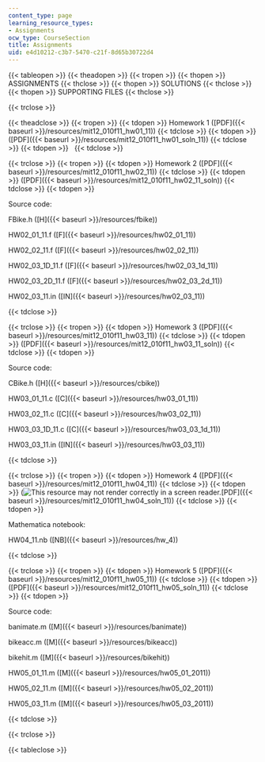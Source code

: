 ```yaml
---
content_type: page
learning_resource_types:
- Assignments
ocw_type: CourseSection
title: Assignments
uid: e4d10212-c3b7-5470-c21f-8d65b30722d4
---
```


{{< tableopen >}}
{{< theadopen >}}
{{< tropen >}}
{{< thopen >}}
ASSIGNMENTS
{{< thclose >}}
{{< thopen >}}
SOLUTIONS
{{< thclose >}}
{{< thopen >}}
SUPPORTING FILES
{{< thclose >}}

{{< trclose >}}

{{< theadclose >}}
{{< tropen >}}
{{< tdopen >}}
Homework 1 ([PDF]({{< baseurl >}}/resources/mit12_010f11_hw01_11))
{{< tdclose >}}
{{< tdopen >}}
([PDF]({{< baseurl >}}/resources/mit12_010f11_hw01_soln_11))
{{< tdclose >}}
{{< tdopen >}}
 
{{< tdclose >}}

{{< trclose >}}
{{< tropen >}}
{{< tdopen >}}
Homework 2 ([PDF]({{< baseurl >}}/resources/mit12_010f11_hw02_11))
{{< tdclose >}}
{{< tdopen >}}
([PDF]({{< baseurl >}}/resources/mit12_010f11_hw02_11_soln))
{{< tdclose >}}
{{< tdopen >}}


Source code:

FBike.h ([H]({{< baseurl >}}/resources/fbike))

HW02\_01\_11.f ([F]({{< baseurl >}}/resources/hw02_01_11))

HW02\_02\_11.f ([F]({{< baseurl >}}/resources/hw02_02_11))

HW02\_03\_1D\_11.f ([F]({{< baseurl >}}/resources/hw02_03_1d_11))

HW02\_03\_2D\_11.f ([F]({{< baseurl >}}/resources/hw02_03_2d_11))

HW02\_03\_11.in ([IN]({{< baseurl >}}/resources/hw02_03_11))


{{< tdclose >}}

{{< trclose >}}
{{< tropen >}}
{{< tdopen >}}
Homework 3 ([PDF]({{< baseurl >}}/resources/mit12_010f11_hw03_11))
{{< tdclose >}}
{{< tdopen >}}
([PDF]({{< baseurl >}}/resources/mit12_010f11_hw03_11_soln))
{{< tdclose >}}
{{< tdopen >}}


Source code:

CBike.h ([H]({{< baseurl >}}/resources/cbike))

HW03\_01\_11.c ([C]({{< baseurl >}}/resources/hw03_01_11))

HW03\_02\_11.c ([C]({{< baseurl >}}/resources/hw03_02_11))

HW03\_03\_1D\_11.c ([C]({{< baseurl >}}/resources/hw03_03_1d_11))

HW03\_03\_11.in ([IN]({{< baseurl >}}/resources/hw03_03_11))


{{< tdclose >}}

{{< trclose >}}
{{< tropen >}}
{{< tdopen >}}
Homework 4 ([PDF]({{< baseurl >}}/resources/mit12_010f11_hw04_11))
{{< tdclose >}}
{{< tdopen >}}
(![This resource may not render correctly in a screen reader.](/images/inacessible.gif)[PDF]({{< baseurl >}}/resources/mit12_010f11_hw04_soln_11))
{{< tdclose >}}
{{< tdopen >}}


Mathematica notebook:

HW04\_11.nb ([NB]({{< baseurl >}}/resources/hw_4))


{{< tdclose >}}

{{< trclose >}}
{{< tropen >}}
{{< tdopen >}}
Homework 5 ([PDF]({{< baseurl >}}/resources/mit12_010f11_hw05_11))
{{< tdclose >}}
{{< tdopen >}}
([PDF]({{< baseurl >}}/resources/mit12_010f11_hw05_soln_11))
{{< tdclose >}}
{{< tdopen >}}


Source code:

banimate.m ([M]({{< baseurl >}}/resources/banimate))

bikeacc.m ([M]({{< baseurl >}}/resources/bikeacc))

bikehit.m ([M]({{< baseurl >}}/resources/bikehit))

HW05\_01\_11.m ([M]({{< baseurl >}}/resources/hw05_01_2011))

HW05\_02\_11.m ([M]({{< baseurl >}}/resources/hw05_02_2011))

HW05\_03\_11.m ([M]({{< baseurl >}}/resources/hw05_03_2011))


{{< tdclose >}}

{{< trclose >}}

{{< tableclose >}}